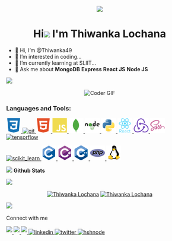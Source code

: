 <p align="center" ><img  src = "https://github.com/7oSkaaa/7oSkaaa/blob/main/Images/about_me.gif?raw=true" width = 100px></p>
<h1 align="center">Hi<img src="https://media.giphy.com/media/hvRJCLFzcasrR4ia7z/giphy.gif" width="35"> I'm Thiwanka Lochana</h1>



- 👋 Hi, I’m @Thiwanka49
- 👀 I’m interested in coding...
- 🌱 I’m currently learning at SLIIT...
-  💬 Ask me about **MongoDB** **Express** **React JS** **Node JS**

<!--horizontal divider(gradiant)-->
<img src="https://user-images.githubusercontent.com/73097560/115834477-dbab4500-a447-11eb-908a-139a6edaec5c.gif">

<p align="center">

  <img src="https://media.giphy.com/media/SWoSkN6DxTszqIKEqv/giphy.gif" alt="Coder GIF" width="500" height="400">
  
</p>
<h3 align="left">Languages and Tools:</h3>
</a> <a href="https://www.w3schools.com/css/" target="_blank"> <img src="https://github.com/devicons/devicon/blob/master/icons/css3/css3-plain.svg" alt="css3" width="40" height="40"/> </a> <a href="https://git-scm.com/" target="_blank"> <img src="https://www.vectorlogo.zone/logos/git-scm/git-scm-icon.svg" alt="git" width="40" height="40"/> </a> <a href="https://www.w3.org/html/" target="_blank"> <img src="https://github.com/devicons/devicon/blob/master/icons/html5/html5-plain.svg" alt="html5" width="40" height="40"/> </a>      <a href="https://developer.mozilla.org/en-US/docs/Web/JavaScript" target="_blank"> <img src="https://github.com/devicons/devicon/blob/master/icons/javascript/javascript-plain.svg" alt="javascript" width="40" height="40"/> </a>      <a href="https://www.mongodb.com/" target="_blank"> <img src="https://github.com/devicons/devicon/blob/master/icons/mongodb/mongodb-plain.svg" alt="mongodb" width="40" height="40"/> </a>        <a href="https://nodejs.org" target="_blank"> <img src="https://github.com/devicons/devicon/blob/master/icons/nodejs/nodejs-original-wordmark.svg" alt="nodejs" width="40" height="40"/> </a>         <a href="https://www.python.org" target="_blank"> <img src="https://github.com/devicons/devicon/blob/master/icons/python/python-original.svg" alt="python" width="40" height="40"/> </a>        <a href="https://reactjs.org/" target="_blank"> <img src="https://github.com/devicons/devicon/blob/master/icons/react/react-original-wordmark.svg" alt="react" width="40" height="40"/> </a>                  <a href="https://redux.js.org" target="_blank"> <img src="https://github.com/devicons/devicon/blob/master/icons/redux/redux-original.svg" alt="redux" width="40" height="40"/> </a>             <a href="https://sass-lang.com" target="_blank"> <img src="https://github.com/devicons/devicon/blob/master/icons/sass/sass-original.svg" alt="sass" width="40" height="40"/> </a>              <a href="https://www.tensorflow.org" target="_blank"> <img src="https://www.vectorlogo.zone/logos/tensorflow/tensorflow-icon.svg" alt="tensorflow" width="40" height="40"/> </a> 
  
<p align="left"> 
  <a href="https://scikit-learn.org/" target="_blank"> <img src="https://avatars1.githubusercontent.com/u/16848261?s=280&v=4" alt="scikit_learn" width="40" height="40"/> </a>  
<a href="https://www.cprogramming.com/" target="_blank"> <img src="https://github.com/devicons/devicon/blob/master/icons/c/c-original.svg" alt="c" width="40" height="40"/> </a> 
<a href="https://www.w3schools.com/cs/" target="_blank"> <img src="https://github.com/devicons/devicon/blob/master/icons/csharp/csharp-original.svg" alt="csharp" width="40" height="40"/> </a> <a href="https://www.w3schools.com/css/" target="_blank"> <img src="https://github.com/devicons/devicon/blob/master/icons/cplusplus/cplusplus-original.svg" alt="C++" width="40" height="40"/> 
  <a href="https://www.php.net" target="_blank"> <img src="https://github.com/devicons/devicon/blob/master/icons/php/php-original.svg" alt="php" width="40" height="40"/> </a> 
  <a href="https://www.linux.org/" target="_blank"> <img src="https://github.com/devicons/devicon/blob/master/icons/linux/linux-original.svg" alt="linux" width="40" height="40"/> </a> 
  
</p>
<img src="https://media.giphy.com/media/iY8CRBdQXODJSCERIr/giphy.gif" width="25"> <b>Github Stats</b>


<img src="https://user-images.githubusercontent.com/73097560/115834477-dbab4500-a447-11eb-908a-139a6edaec5c.gif"></a>

<p align="center">
    <a href="https://github.com/Thiwanka49"><img src="https://github-profile-summary-cards.vercel.app/api/cards/profile-details?username=AmardeepKesharwani&theme=tokyonight&hide_border=true"  width="520" alt="Thiwanka Lochana"/></a>
<a href="https://github.com/Thiwanka49"><img src="https://github-readme-stats.vercel.app/api/top-langs?username=amardeepkesharwani&show_icons=true&locale=en&layout=compact&theme=tokyonight" width="320"  alt="Thiwanka Lochana"/></a>
</p>

<!--horizontal divider(gradiant)-->
<img src="https://user-images.githubusercontent.com/73097560/115834477-dbab4500-a447-11eb-908a-139a6edaec5c.gif">

Connect with me 

<a href="https://www.instagram.com/Thiwanka49/" target="_blank">
<img src="https://img.shields.io/badge/instagram-%ff5851db.svg?color=f02b9a&style=for-the-badge&logo=instagram&logoColor=white" t=instagram style="margin-bottom: 5px;" />
</a>
 <a href="https://www.facebook.com/Thiwanka49" target="_blank">
<img src="https://img.shields.io/badge/Messenger-00B2FF?style=for-the-badge&logo=messenger&logoColor=white"  style="margin-bottom: 5px;" />
</a>
 <a href="https://www.sololearn.com/Profile/9151475/?ref=app" target="_blank">
<img src="https://img.shields.io/badge/-Sololearn-3a464b?style=for-the-badge&logo=Sololearn&logoColor=white"  style="margin-bottom: 5px;" />
</a>   

<a href="https://linkedin.com/in/" target="_blank">
<img src=https://img.shields.io/badge/linkedin-%2300acee.svg?color=405DE6&style=for-the-badge&logo=linkedin&logoColor=white alt=linkedin style="margin-bottom: 5px;" />
</a>
<a href="https://twitter.com/" target="_blank">
<img src=https://img.shields.io/badge/twitter-%2300acee.svg?color=1DA1F2&style=for-the-badge&logo=twitter&logoColor=white alt=twitter style="margin-bottom: 5px;" />
</a>

<a href="" target="_blank">
<img src=https://img.shields.io/badge/hashnode-%2300acee.svg?color=2962FF&style=for-the-badge&logo=hashnode&logoColor=white alt=hshnode style="margin-bottom: 5px;" />
</a>   
